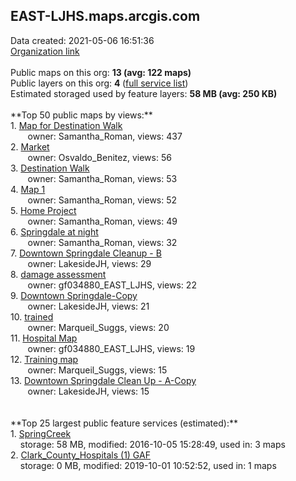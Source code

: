<h2>EAST-LJHS.maps.arcgis.com</h2> Data created: 2021-05-06 16:51:36 <br /><a target='new' href='https://EAST-LJHS.maps.arcgis.com'>Organization link</a><br /><br />Public maps on this org: <b>13 (avg: 122 maps)</b><br />Public layers on this org: <b>4 </b>(<a target='new' href='https://services.arcgis.com/lU22enF7ekFf24xL/ArcGIS/rest/services'>full service list</a>)<br />Estimated storaged used by feature layers: <b>58 MB (avg: 250 KB)</b><br /><br />**Top 50 public maps by views:**<br />  1. <a target='new' href='https://www.arcgis.com/home/item.html?id=b10f5b47172a4d598a58bd50a1bd1665'>Map for Destination Walk</a> <br />  &nbsp;&nbsp;&nbsp;&nbsp; &nbsp;&nbsp;owner: Samantha_Roman, views: 437<br />  2. <a target='new' href='https://www.arcgis.com/home/item.html?id=a3e77c9ebbb94bef95f0e69eba28b5be'>Market</a> <br />  &nbsp;&nbsp;&nbsp;&nbsp; &nbsp;&nbsp;owner: Osvaldo_Benitez, views: 56<br />  3. <a target='new' href='https://www.arcgis.com/home/item.html?id=ef9b695fe0bb4cbe9437f420cabd4f9f'>Destination Walk</a> <br />  &nbsp;&nbsp;&nbsp;&nbsp; &nbsp;&nbsp;owner: Samantha_Roman, views: 53<br />  4. <a target='new' href='https://www.arcgis.com/home/item.html?id=3ac7ebf277e9429ca765d28e95174f76'>Map 1</a> <br />  &nbsp;&nbsp;&nbsp;&nbsp; &nbsp;&nbsp;owner: Samantha_Roman, views: 52<br />  5. <a target='new' href='https://www.arcgis.com/home/item.html?id=d5f3491556304075865987f9aa6ceac4'>Home Project</a> <br />  &nbsp;&nbsp;&nbsp;&nbsp; &nbsp;&nbsp;owner: Samantha_Roman, views: 49<br />  6. <a target='new' href='https://www.arcgis.com/home/item.html?id=58fdf3d0711544d6807a4d9983adbb2b'>Springdale at night</a> <br />  &nbsp;&nbsp;&nbsp;&nbsp; &nbsp;&nbsp;owner: Samantha_Roman, views: 32<br />  7. <a target='new' href='https://www.arcgis.com/home/item.html?id=0909db3b0a6b44c89fe59a438a519106'>Downtown Springdale Cleanup - B</a> <br />  &nbsp;&nbsp;&nbsp;&nbsp; &nbsp;&nbsp;owner: LakesideJH, views: 29<br />  8. <a target='new' href='https://www.arcgis.com/home/item.html?id=1696c35c0ae546f582c7bc6c2d12ca4e'>damage assessment</a> <br />  &nbsp;&nbsp;&nbsp;&nbsp; &nbsp;&nbsp;owner: gf034880_EAST_LJHS, views: 22<br />  9. <a target='new' href='https://www.arcgis.com/home/item.html?id=c87833e07c124a88b2b64ce427fcc15f'>Downtown Springdale-Copy</a> <br />  &nbsp;&nbsp;&nbsp;&nbsp; &nbsp;&nbsp;owner: LakesideJH, views: 21<br />  10. <a target='new' href='https://www.arcgis.com/home/item.html?id=e7f6ea738e8242789ca42c75bba0c519'>trained</a> <br />  &nbsp;&nbsp;&nbsp;&nbsp; &nbsp;&nbsp;owner: Marqueil_Suggs, views: 20<br />  11. <a target='new' href='https://www.arcgis.com/home/item.html?id=398884d50a134fcaaa72f7e52b3095bb'>Hospital Map</a> <br />  &nbsp;&nbsp;&nbsp;&nbsp; &nbsp;&nbsp;owner: gf034880_EAST_LJHS, views: 19<br />  12. <a target='new' href='https://www.arcgis.com/home/item.html?id=4f5495003632451ba7077efb7d8a81db'>Training map</a> <br />  &nbsp;&nbsp;&nbsp;&nbsp; &nbsp;&nbsp;owner: Marqueil_Suggs, views: 15<br />  13. <a target='new' href='https://www.arcgis.com/home/item.html?id=096f709650974f2db992515adcfa29d4'>Downtown Springdale Clean Up - A-Copy</a> <br />  &nbsp;&nbsp;&nbsp;&nbsp; &nbsp;&nbsp;owner: LakesideJH, views: 15<br /><br /><br />**Top 25 largest public feature services (estimated):**<br /> 1. <a target='new' href='https://www.arcgis.com/home/item.html?id=b97f14d32bfc450fb38def55b2c6972a'>SpringCreek</a><br /> &nbsp;&nbsp;&nbsp;&nbsp;storage: 58 MB, modified: 2016-10-05 15:28:49,  used in: 3 maps<br /> 2. <a target='new' href='https://www.arcgis.com/home/item.html?id=c1e050cd378545f09967366dbb0bef88'>Clark_County_Hospitals (1) GAF</a><br /> &nbsp;&nbsp;&nbsp;&nbsp;storage: 0 MB, modified: 2019-10-01 10:52:52,  used in: 1 maps<br />